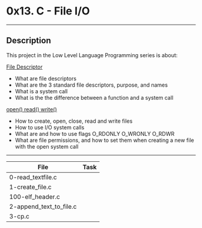 # 0x13. C - File I/O
---
## Description

This project in the Low Level Language Programming series is about:

[File Descriptor](https://en.wikipedia.org/wiki/File_descriptor)
* What are file descriptors
* What are the 3 standard file descriptors, purpose, and names
* What is a system call
* What is the the difference between a function and a system call

[open() read() write()](https://www.youtube.com/watch?v=dP3N8g7h8gY)
* How to create, open, close, read and write files
* How to use I/O system calls
* What are and how to use flags O_RDONLY O_WRONLY O_RDWR
* What are file permissions, and how to set them when creating a new file with the open system call

---
File|Task
---|---
0-read_textfile.c | 
1-create_file.c | 
100-elf_header.c | 
2-append_text_to_file.c | 
3-cp.c | 

